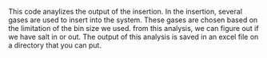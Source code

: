 This code anaylizes the output of the insertion. In the insertion, several gases are used to insert into the system. These gases are chosen based on the limitation of the bin size we used.
from this analysis, we can figure out if we have salt in or out.
The output of this analysis is saved in an excel file on a directory that you can put.
